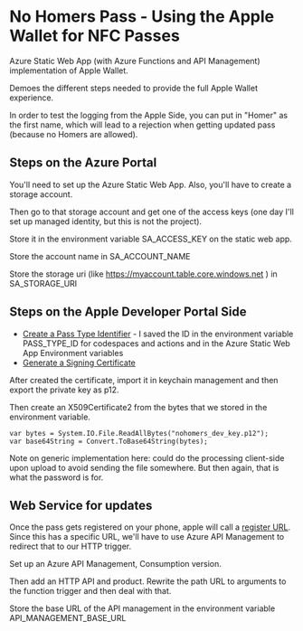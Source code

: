 # No Homers Pass - Using the Apple Wallet for NFC Passes
Azure Static Web App (with Azure Functions and API Management) implementation of Apple Wallet.

Demoes the different steps needed to provide the full Apple Wallet experience.

In order to test the logging from the Apple Side, you can put in "Homer" as the first name, which will lead to a rejection when getting updated pass (because no Homers are allowed).

## Steps on the Azure Portal
You'll need to set up the Azure Static Web App. Also, you'll have to create a storage account.

Then go to that storage account and get one of the access keys (one day I'll set up managed identity, but this is not the project).

Store it in the environment variable SA_ACCESS_KEY on the static web app.

Store the account name in SA_ACCOUNT_NAME

Store the storage uri (like https://myaccount.table.core.windows.net ) in SA_STORAGE_URI

## Steps on the Apple Developer Portal Side

 - [Create a Pass Type Identifier](https://developer.apple.com/documentation/walletpasses/building-a-pass) - I saved the ID in the environment variable PASS_TYPE_ID for codespaces and actions and in the Azure Static Web App Environment variables
 - [Generate a Signing Certificate](https://developer.apple.com/documentation/walletpasses/building-a-pass#Generate-a-Signing-Certificate)

 After created the certificate, import it in keychain management and then export the private key as p12.

 Then create an X509Certificate2 from the bytes that we stored in the environment variable.

    var bytes = System.IO.File.ReadAllBytes("nohomers_dev_key.p12");
    var base64String = Convert.ToBase64String(bytes);

Note on generic implementation here: could do the processing client-side upon upload to avoid sending the file somewhere. But then again, that is what the password is for.

## Web Service for updates
Once the pass gets registered on your phone, apple will call a [register URL](https://developer.apple.com/documentation/walletpasses/adding-a-web-service-to-update-passes). Since this has a specific URL, we'll have to use Azure API Management to redirect that to our HTTP trigger.

Set up an Azure API Management, Consumption version.

Then add an HTTP API and product. Rewrite the path URL to arguments to the function trigger and then deal with that.

Store the base URL of the API management in the environment variable API_MANAGEMENT_BASE_URL
